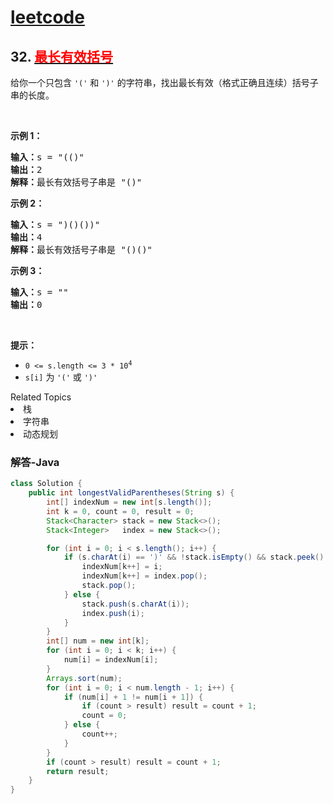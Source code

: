 # [leetcode](../../leetcode.md)

## 32. [<font color=red>最长有效括号</font>](https://leetcode-cn.com/problems/longest-valid-parentheses/)

<p>给你一个只包含 <code>'('</code> 和 <code>')'</code> 的字符串，找出最长有效（格式正确且连续）括号子串的长度。</p>

<p> </p>

<div class="original__bRMd">
<div>
<p><strong>示例 1：</strong></p>

<pre>
<strong>输入：</strong>s = "(()"
<strong>输出：</strong>2
<strong>解释：</strong>最长有效括号子串是 "()"
</pre>

<p><strong>示例 2：</strong></p>

<pre>
<strong>输入：</strong>s = ")()())"
<strong>输出：</strong>4
<strong>解释：</strong>最长有效括号子串是 "()()"
</pre>

<p><strong>示例 3：</strong></p>

<pre>
<strong>输入：</strong>s = ""
<strong>输出：</strong>0
</pre>

<p> </p>

<p><strong>提示：</strong></p>

<ul>
	<li><code>0 <= s.length <= 3 * 10<sup>4</sup></code></li>
	<li><code>s[i]</code> 为 <code>'('</code> 或 <code>')'</code></li>
</ul>
</div>
</div>
<div><div>Related Topics</div><div><li>栈</li><li>字符串</li><li>动态规划</li></div></div>

### 解答-Java
```java
class Solution {
	public int longestValidParentheses(String s) {
		int[] indexNum = new int[s.length()];
		int k = 0, count = 0, result = 0;
		Stack<Character> stack = new Stack<>();
		Stack<Integer>   index = new Stack<>();

		for (int i = 0; i < s.length(); i++) {
			if (s.charAt(i) == ')' && !stack.isEmpty() && stack.peek() == '(') {
				indexNum[k++] = i;
				indexNum[k++] = index.pop();
				stack.pop();
			} else {
				stack.push(s.charAt(i));
				index.push(i);
			}
		}
		int[] num = new int[k];
		for (int i = 0; i < k; i++) {
			num[i] = indexNum[i];
		}
		Arrays.sort(num);
		for (int i = 0; i < num.length - 1; i++) {
			if (num[i] + 1 != num[i + 1]) {
				if (count > result) result = count + 1;
				count = 0;
			} else {
				count++;
			}
		}
		if (count > result) result = count + 1;
		return result;
	}
}
```